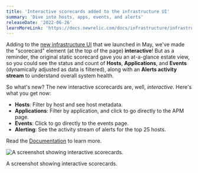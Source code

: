 ```yaml
---
title: 'Interactive scorecards added to the infrastructure UI'
summary: 'Dive into hosts, apps, events, and alerts'
releaseDate: '2022-06-26'
learnMoreLink: 'https://docs.newrelic.com/docs/infrastructure/infrastructure-ui-pages/hosts-new-view/#summary'
---
```


Adding to the [new infrastructure UI](https://newrelic.com/blog/how-to-relic/connected-infrastructure-and-apm) that we launched in May, we've made the "scorecard" element (at the top of the page) **interactive**! But as a reminder, the original static scorecard gave you an at-a-glance estate view, so you could see the status and count of **Hosts**, **Applications**, and **Events** (dynamically adjusted as data is filtered), along with an **Alerts activity stream** to understand overall system health.

So what's new? The new interactive scorecards are, well, _interactive_. Here's what you get now:

- **Hosts**: Filter by host and see host metadata.
- **Applications**: Filter by application, and click to go directly to the APM page.
- **Events**: Click to go directly to the events page.
- **Alerting**: See the activity stream of alerts for the top 25 hosts.

Read the [Documentation](https://docs.newrelic.com/docs/infrastructure/infrastructure-ui-pages/hosts-new-view/#summary) to learn more.

![A screenshot showing interactive scorecards.](/images/Interactive_scorecards.webp 'A screenshot showing interactive scorecards.')

<figcaption>A screenshot showing interactive scorecards.</figcaption>
